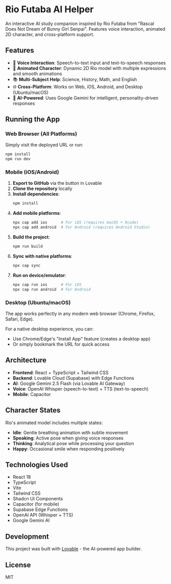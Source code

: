 # Rio Futaba AI Helper

An interactive AI study companion inspired by Rio Futaba from "Rascal Does Not Dream of Bunny Girl Senpai". Features voice interaction, animated 2D character, and cross-platform support.

## Features

- 🎤 **Voice Interaction**: Speech-to-text input and text-to-speech responses
- 🎨 **Animated Character**: Dynamic 2D Rio model with multiple expressions and smooth animations
- 📚 **Multi-Subject Help**: Science, History, Math, and English
- 🌐 **Cross-Platform**: Works on Web, iOS, Android, and Desktop (Ubuntu/macOS)
- 💬 **AI-Powered**: Uses Google Gemini for intelligent, personality-driven responses

## Running the App

### Web Browser (All Platforms)
Simply visit the deployed URL or run:
```bash
npm install
npm run dev
```

### Mobile (iOS/Android)

1. **Export to GitHub** via the button in Lovable
2. **Clone the repository** locally
3. **Install dependencies**:
   ```bash
   npm install
   ```
4. **Add mobile platforms**:
   ```bash
   npx cap add ios      # For iOS (requires macOS + Xcode)
   npx cap add android  # For Android (requires Android Studio)
   ```
5. **Build the project**:
   ```bash
   npm run build
   ```
6. **Sync with native platforms**:
   ```bash
   npx cap sync
   ```
7. **Run on device/emulator**:
   ```bash
   npx cap run ios      # For iOS
   npx cap run android  # For Android
   ```

### Desktop (Ubuntu/macOS)
The app works perfectly in any modern web browser (Chrome, Firefox, Safari, Edge).

For a native desktop experience, you can:
- Use Chrome/Edge's "Install App" feature (creates a desktop app)
- Or simply bookmark the URL for quick access

## Architecture

- **Frontend**: React + TypeScript + Tailwind CSS
- **Backend**: Lovable Cloud (Supabase) with Edge Functions
- **AI**: Google Gemini 2.5 Flash (via Lovable AI Gateway)
- **Voice**: OpenAI Whisper (speech-to-text) + TTS (text-to-speech)
- **Mobile**: Capacitor

## Character States

Rio's animated model includes multiple states:
- **Idle**: Gentle breathing animation with subtle movement
- **Speaking**: Active pose when giving voice responses
- **Thinking**: Analytical pose while processing your question
- **Happy**: Occasional smile when responding positively

## Technologies Used

- React 18
- TypeScript
- Vite
- Tailwind CSS
- Shadcn UI Components
- Capacitor (for mobile)
- Supabase Edge Functions
- OpenAI API (Whisper + TTS)
- Google Gemini AI

## Development

This project was built with [Lovable](https://lovable.dev) - the AI-powered app builder.

## License

MIT
